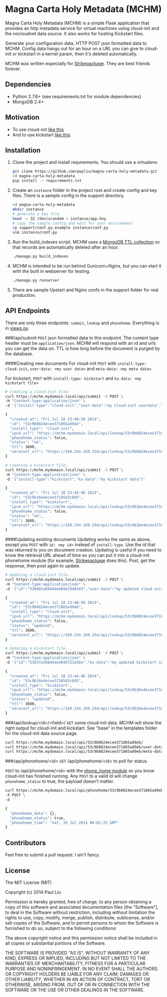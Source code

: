 # Magna Carta Holy Metadata (MCHM)
Magna Carta Holy Metadata (MCHM) is a simple Flask application that provides an http metadata service for virtual machines using cloud-init and the nocloudnet data source. It also works for hosting Kickstart files.

Generate your configuration data, HTTP POST json formatted data to MCHM. Config data hangs out for an hour on a URL you can give to cloud-init or kickstart in a kernel param, then it's deleted automatically.

MCHM was written especially for [Strikepackage](https://github.com/pwyliu/strikepackage). They are best friends forever.

## Dependencies
* Python 2.7.6+ (see requirements.txt for module dependencies)
* MongoDB 2.4+

## Motivation
* To use cloud-init [like this](http://smoser.brickies.net/ubuntu/nocloud/)
* And to use kickstart [like this](https://access.redhat.com/site/documentation/en-US/Red_Hat_Enterprise_Linux/6/html/Installation_Guide/s2-kickstart2-networkbased.html)

## Installation
1. Clone the project and install requirements. You should use a virtualenv.

    ```bash
    git clone https://github.com/pwyliu/magna-carta-holy-metadata.git
    cd magna-carta-holy-metadata
    pip install -r requirements.txt
    ```

2. Create an `instance` folder in the project root and create config and key files. There is a sample config in the support directory.
   
    ```bash
    cd magna-carta-holy-metadata
    mkdir instance
    # generate a key file
    head -c 32 /dev/urandom > instance/app.key
    # copy the sample config and edit for your environment
    cp support/conf.py.example instance/conf.py
    vim instance/conf.py
    ```

3. Run the build_indexes script. MCHM uses a [MongoDB TTL collection](http://docs.mongodb.org/manual/tutorial/expire-data/) so that records are automatically deleted after an hour.

    ```bash
    ./manage.py build_indexes
    ```

4. MCHM is intended to be run behind Gunicorn+Nginx, but you can start it with the built in webserver for testing.
    
    ```bash
    ./manage.py runserver
    ```

5. There are sample Upstart and Nginx confs in the support folder for real production.

## API Endpoints
There are only three endpoints: `submit`, `lookup` and `phonehome`. Everything is in [views.py](https://github.com/pwyliu/magna-carta-holy-metadata/blob/master/mchm/views.py).

###/api/submit
`POST` json formatted data to this endpoint. The content type header must be `application/json`. MCHM will respond with an id and urls you can get the data on. TTL is how long before the document is purged by the database.

####Creating new documents
For cloud-init `POST` with `install-type: cloud-init`, `user-data: <my user data>` and `meta-data: <my meta data>`. 

For kickstart, `POST` with `install-type: kickstart` and `ks-data: <my kickstart file>` 

```bash
# Creating a cloud-init file:
curl https://mchm.mydomain.local/api/submit -X POST \
-H "Content-type:application/json" \
-d '{"install-type":"cloud-init","user-data":"my cloud-init userdata","meta-data":"my cloud-init metadata"}'

{
  "created_at": "Fri Jul 18 23:40:50 2014", 
  "id": "53c9b0824ecee371865ad9eb", 
  "install_type": "cloud-init", 
  "ipv4_url": "https://mchm.mydomain.local/api/lookup/53c9b0824ecee371865ad9eb/", 
  "phonehome_status": false, 
  "status": "ok", 
  "ttl": 3600, 
  "zeroconf_url": "https://169.254.169.254/api/lookup/53c9b0824ecee371865ad9eb/"
}

# Creating a kickstart file:
curl https://mchm.mydomain.local/api/submit -X POST \
-H "Content-type:application/json" \
-d '{"install-type":"kickstart","ks-data":"my kickstart data"}'

{
  "created_at": "Fri Jul 18 23:44:46 2014", 
  "id": "53c9b16e4ecee37185d3c8d5", 
  "install_type": "kickstart", 
  "ipv4_url": "https://mchm.mydomain.local/api/lookup/53c9b16e4ecee37185d3c8d5/", 
  "phonehome_status": false, 
  "status": "ok", 
  "ttl": 3600, 
  "zeroconf_url": "https://169.254.169.254/api/lookup/53c9b16e4ecee37185d3c8d5/"
}
```

####Updating existing documents
Updating works the same as above, except you `POST` with `id: <my id>` instead of `install-type`. Use the id that was returned to you on document creation. Updating is useful if you need to know the retrieval URL ahead of time so you can put it into a cloud-init phonehome module (for example, [Strikepackage](https://github.com/pwyliu/strikepackage) does this). Post, get the response, then post again to update.

```bash
# Updating a cloud-init file...
curl https://mchm.mydomain.local/api/submit -X POST \
-H "Content-type:application/json" \
-d '{"id":"530402e6844de405b7d48343","user-data":"my updated cloud-init userdata","meta-data":"my updated cloud-init metadata"}'

{
  "created_at": "Fri Jul 18 23:40:50 2014", 
  "id": "53c9b0824ecee371865ad9eb", 
  "install_type": "cloud-init", 
  "ipv4_url": "https://mchm.mydomain.local/api/lookup/53c9b0824ecee371865ad9eb/", 
  "phonehome_status": false, 
  "status": "updated", 
  "ttl": 3600, 
  "zeroconf_url": "https://169.254.169.254/api/lookup/53c9b0824ecee371865ad9eb/"
}

# Updating a kickstart file...
curl https://mchm.mydomain.local/api/submit -X POST \
-H "Content-type:application/json" \
-d '{"id":"5303fe26844de4049723a56e","ks-data":"my updated kickstart info"}'

{
  "created_at": "Fri Jul 18 23:44:46 2014", 
  "id": "53c9b16e4ecee37185d3c8d5", 
  "install_type": "kickstart", 
  "ipv4_url": "https://mchm.mydomain.local/api/lookup/53c9b16e4ecee37185d3c8d5/", 
  "phonehome_status": false, 
  "status": "updated", 
  "ttl": 3600, 
  "zeroconf_url": "https://169.254.169.254/api/lookup/53c9b16e4ecee37185d3c8d5/"
}
```

###/api/lookup/\<id>/\<field>/
`GET` some cloud-init data. MCHM will show the right output for cloud-init and kickstart. See "base" in the templates folder for the cloud-init data source page.

```bash
curl https://mchm.mydomain.local/api/53c9b0824ecee371865ad9eb/
curl https://mchm.mydomain.local/api/53c9b0824ecee371865ad9eb/user-data
curl https://mchm.mydomain.local/api/53c9b0824ecee371865ad9eb/meta-data
```

###/api/phonehome/\<id>
`GET` /api/phonehome/\<id> to poll for status.

`POST` to /api/phonehome/\<id> with the [phone_home module](http://cloudinit.readthedocs.org/en/latest/topics/examples.html#call-a-url-when-finished) so you know cloud-init has finished running. Any `POST` to a valid id will change `phonehome_status` to true, the payload doesn't matter.

```bash
curl https://mchm.mydomain.local/api/phonehome/53c9b0824ecee371865ad9eb \
-X POST \
-d ''

{
  "phonehome_data": {}, 
  "phonehome_status": true, 
  "phonehome_time": "Sat, 19 Jul 2014 00:02:25 GMT"
}
```
## Contributors
Feel free to submit a pull request. I ain't fancy.

## License
The MIT License (MIT)

Copyright (c) 2014 Paul Liu

Permission is hereby granted, free of charge, to any person obtaining a copy
of this software and associated documentation files (the "Software"), to deal
in the Software without restriction, including without limitation the rights
to use, copy, modify, merge, publish, distribute, sublicense, and/or sell
copies of the Software, and to permit persons to whom the Software is
furnished to do so, subject to the following conditions:

The above copyright notice and this permission notice shall be included in all
copies or substantial portions of the Software.

THE SOFTWARE IS PROVIDED "AS IS", WITHOUT WARRANTY OF ANY KIND, EXPRESS OR
IMPLIED, INCLUDING BUT NOT LIMITED TO THE WARRANTIES OF MERCHANTABILITY,
FITNESS FOR A PARTICULAR PURPOSE AND NONINFRINGEMENT. IN NO EVENT SHALL THE
AUTHORS OR COPYRIGHT HOLDERS BE LIABLE FOR ANY CLAIM, DAMAGES OR OTHER
LIABILITY, WHETHER IN AN ACTION OF CONTRACT, TORT OR OTHERWISE, ARISING FROM,
OUT OF OR IN CONNECTION WITH THE SOFTWARE OR THE USE OR OTHER DEALINGS IN THE
SOFTWARE.